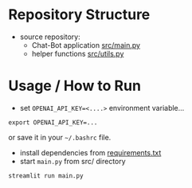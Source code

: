 # Repository Structure
- source repository:
  - Chat-Bot application [src/main.py](src%2Fmain.py)
  - helper functions [src/utils.py](src%2Futils.py)

# Usage / How to Run
- set `OPENAI_API_KEY=<....>` environment variable...
```shell
export OPENAI_API_KEY=...
```
or save it in your `~/.bashrc` file.
- install dependencies from [requirements.txt](%2Frequirements.txt)
- start `main.py` from src/ directory
```shell
streamlit run main.py
```
